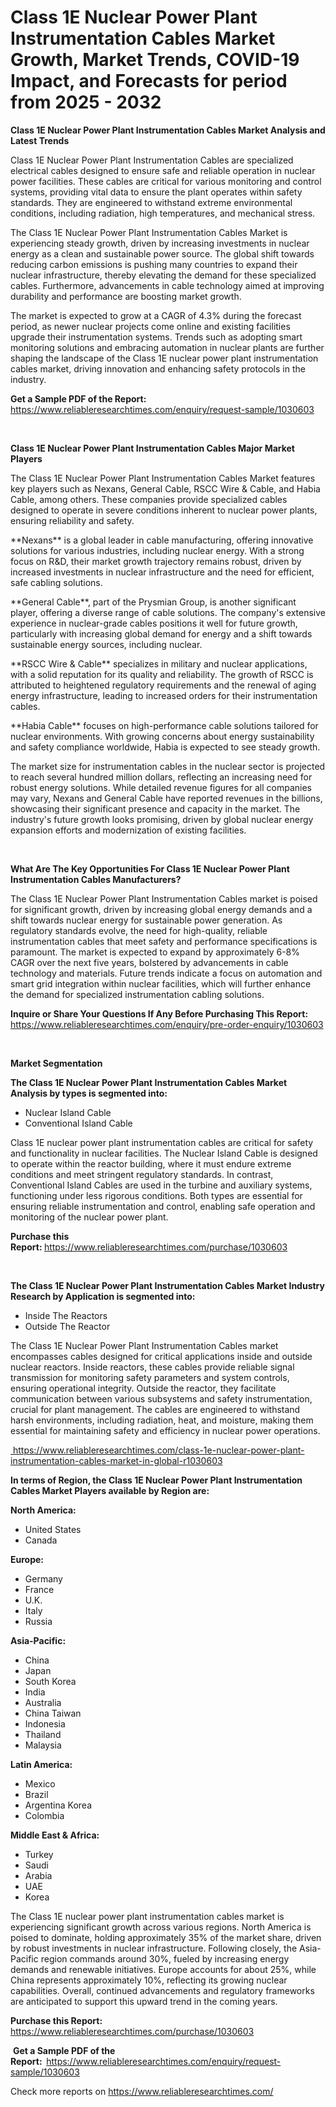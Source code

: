 <p><h1>Class 1E Nuclear Power Plant Instrumentation Cables Market Growth, Market Trends, COVID-19 Impact, and Forecasts for period from 2025 - 2032</h1></p><p><strong>Class 1E Nuclear Power Plant Instrumentation Cables Market Analysis and Latest Trends</strong></p>
<p><p>Class 1E Nuclear Power Plant Instrumentation Cables are specialized electrical cables designed to ensure safe and reliable operation in nuclear power facilities. These cables are critical for various monitoring and control systems, providing vital data to ensure the plant operates within safety standards. They are engineered to withstand extreme environmental conditions, including radiation, high temperatures, and mechanical stress.</p><p>The Class 1E Nuclear Power Plant Instrumentation Cables Market is experiencing steady growth, driven by increasing investments in nuclear energy as a clean and sustainable power source. The global shift towards reducing carbon emissions is pushing many countries to expand their nuclear infrastructure, thereby elevating the demand for these specialized cables. Furthermore, advancements in cable technology aimed at improving durability and performance are boosting market growth.</p><p>The market is expected to grow at a CAGR of 4.3% during the forecast period, as newer nuclear projects come online and existing facilities upgrade their instrumentation systems. Trends such as adopting smart monitoring solutions and embracing automation in nuclear plants are further shaping the landscape of the Class 1E nuclear power plant instrumentation cables market, driving innovation and enhancing safety protocols in the industry.</p></p>
<p><strong>Get a Sample PDF of the Report:&nbsp;</strong> <a href="https://www.reliableresearchtimes.com/enquiry/request-sample/1030603?utm_campaign=3493&utm_medium=2&utm_source=Github&utm_content=ia&utm_term=21032025&utm_id=class-1e-nuclear-power-plant-instrumentation-cables">https://www.reliableresearchtimes.com/enquiry/request-sample/1030603</a></p>
<p>&nbsp;</p>
<p><strong>Class 1E Nuclear Power Plant Instrumentation Cables Major Market Players</strong></p>
<p><p>The Class 1E Nuclear Power Plant Instrumentation Cables Market features key players such as Nexans, General Cable, RSCC Wire & Cable, and Habia Cable, among others. These companies provide specialized cables designed to operate in severe conditions inherent to nuclear power plants, ensuring reliability and safety.</p><p>**Nexans** is a global leader in cable manufacturing, offering innovative solutions for various industries, including nuclear energy. With a strong focus on R&D, their market growth trajectory remains robust, driven by increased investments in nuclear infrastructure and the need for efficient, safe cabling solutions.</p><p>**General Cable**, part of the Prysmian Group, is another significant player, offering a diverse range of cable solutions. The company's extensive experience in nuclear-grade cables positions it well for future growth, particularly with increasing global demand for energy and a shift towards sustainable energy sources, including nuclear.</p><p>**RSCC Wire & Cable** specializes in military and nuclear applications, with a solid reputation for its quality and reliability. The growth of RSCC is attributed to heightened regulatory requirements and the renewal of aging energy infrastructure, leading to increased orders for their instrumentation cables.</p><p>**Habia Cable** focuses on high-performance cable solutions tailored for nuclear environments. With growing concerns about energy sustainability and safety compliance worldwide, Habia is expected to see steady growth.</p><p>The market size for instrumentation cables in the nuclear sector is projected to reach several hundred million dollars, reflecting an increasing need for robust energy solutions. While detailed revenue figures for all companies may vary, Nexans and General Cable have reported revenues in the billions, showcasing their significant presence and capacity in the market. The industry's future growth looks promising, driven by global nuclear energy expansion efforts and modernization of existing facilities.</p></p>
<p>&nbsp;</p>
<p><strong>What Are The Key Opportunities For Class 1E Nuclear Power Plant Instrumentation Cables Manufacturers?</strong></p>
<p><p>The Class 1E Nuclear Power Plant Instrumentation Cables market is poised for significant growth, driven by increasing global energy demands and a shift towards nuclear energy for sustainable power generation. As regulatory standards evolve, the need for high-quality, reliable instrumentation cables that meet safety and performance specifications is paramount. The market is expected to expand by approximately 6-8% CAGR over the next five years, bolstered by advancements in cable technology and materials. Future trends indicate a focus on automation and smart grid integration within nuclear facilities, which will further enhance the demand for specialized instrumentation cabling solutions.</p></p>
<p><strong>Inquire or Share Your Questions If Any Before Purchasing This Report:</strong> <a href="https://www.reliableresearchtimes.com/enquiry/pre-order-enquiry/1030603?utm_campaign=3493&utm_medium=2&utm_source=Github&utm_content=ia&utm_term=21032025&utm_id=class-1e-nuclear-power-plant-instrumentation-cables">https://www.reliableresearchtimes.com/enquiry/pre-order-enquiry/1030603</a></p>
<p>&nbsp;</p>
<p><strong>Market Segmentation</strong></p>
<p><strong>The Class 1E Nuclear Power Plant Instrumentation Cables Market Analysis by types is segmented into:</strong></p>
<p><ul><li>Nuclear Island Cable</li><li>Conventional Island Cable</li></ul></p>
<p><p>Class 1E nuclear power plant instrumentation cables are critical for safety and functionality in nuclear facilities. The Nuclear Island Cable is designed to operate within the reactor building, where it must endure extreme conditions and meet stringent regulatory standards. In contrast, Conventional Island Cables are used in the turbine and auxiliary systems, functioning under less rigorous conditions. Both types are essential for ensuring reliable instrumentation and control, enabling safe operation and monitoring of the nuclear power plant.</p></p>
<p><strong>Purchase this Report:&nbsp;</strong><a href="https://www.reliableresearchtimes.com/purchase/1030603?utm_campaign=3493&utm_medium=2&utm_source=Github&utm_content=ia&utm_term=21032025&utm_id=class-1e-nuclear-power-plant-instrumentation-cables">https://www.reliableresearchtimes.com/purchase/1030603</a></p>
<p>&nbsp;</p>
<p><strong>The Class 1E Nuclear Power Plant Instrumentation Cables Market Industry Research by Application is segmented into:</strong></p>
<p><ul><li>Inside The Reactors</li><li>Outside The Reactor</li></ul></p>
<p><p>The Class 1E Nuclear Power Plant Instrumentation Cables market encompasses cables designed for critical applications inside and outside nuclear reactors. Inside reactors, these cables provide reliable signal transmission for monitoring safety parameters and system controls, ensuring operational integrity. Outside the reactor, they facilitate communication between various subsystems and safety instrumentation, crucial for plant management. The cables are engineered to withstand harsh environments, including radiation, heat, and moisture, making them essential for maintaining safety and efficiency in nuclear power operations.</p></p>
<p><a href="https://www.reliableresearchtimes.com/class-1e-nuclear-power-plant-instrumentation-cables-market-in-global-r1030603?utm_campaign=3493&utm_medium=2&utm_source=Github&utm_content=ia&utm_term=21032025&utm_id=class-1e-nuclear-power-plant-instrumentation-cables">&nbsp;https://www.reliableresearchtimes.com/class-1e-nuclear-power-plant-instrumentation-cables-market-in-global-r1030603</a></p>
<p><strong>In terms of Region, the Class 1E Nuclear Power Plant Instrumentation Cables Market Players available by Region are:</strong></p>
<p>
    <p> <strong> North America: </strong>
        <ul>
            <li>United States</li>
            <li>Canada</li>
        </ul>
        </p> 
    <p> <strong> Europe: </strong>
        <ul>
            <li>Germany</li>
            <li>France</li>
            <li>U.K.</li>
            <li>Italy</li>
            <li>Russia</li>
        </ul>
        </p> 
    <p> <strong> Asia-Pacific: </strong>
        <ul>
            <li>China</li>
            <li>Japan</li>
            <li>South Korea</li>
            <li>India</li>
            <li>Australia</li>
            <li>China Taiwan</li>
            <li>Indonesia</li>
            <li>Thailand</li>
            <li>Malaysia</li>
        </ul>
        </p> 
    <p> <strong> Latin America: </strong>
        <ul>
            <li>Mexico</li>
            <li>Brazil</li>
            <li>Argentina Korea</li>
            <li>Colombia</li>
        </ul>
        </p> 
    <p> <strong> Middle East & Africa: </strong>
        <ul>
            <li>Turkey</li>
            <li>Saudi</li>
            <li>Arabia</li>
            <li>UAE</li>
            <li>Korea</li>
        </ul>
    </p>
    </p>
<p><p>The Class 1E nuclear power plant instrumentation cables market is experiencing significant growth across various regions. North America is poised to dominate, holding approximately 35% of the market share, driven by robust investments in nuclear infrastructure. Following closely, the Asia-Pacific region commands around 30%, fueled by increasing energy demands and renewable initiatives. Europe accounts for about 25%, while China represents approximately 10%, reflecting its growing nuclear capabilities. Overall, continued advancements and regulatory frameworks are anticipated to support this upward trend in the coming years.</p></p>
<p><strong>Purchase this Report: </strong><a href="https://www.reliableresearchtimes.com/purchase/1030603?utm_campaign=3493&utm_medium=2&utm_source=Github&utm_content=ia&utm_term=21032025&utm_id=class-1e-nuclear-power-plant-instrumentation-cables">https://www.reliableresearchtimes.com/purchase/1030603</a></p>
<p>&nbsp;<strong>Get a Sample PDF of the Report:&nbsp;&nbsp;</strong><a href="https://www.reliableresearchtimes.com/enquiry/request-sample/1030603?utm_campaign=3493&utm_medium=2&utm_source=Github&utm_content=ia&utm_term=21032025&utm_id=class-1e-nuclear-power-plant-instrumentation-cables">https://www.reliableresearchtimes.com/enquiry/request-sample/1030603</a></p>
<p><strong></strong></p>
<p>Check more reports on <a href="https://www.reliableresearchtimes.com/?utm_campaign=3493&utm_medium=2&utm_source=Github&utm_content=ia&utm_term=21032025&utm_id=class-1e-nuclear-power-plant-instrumentation-cables">https://www.reliableresearchtimes.com/</a></p>